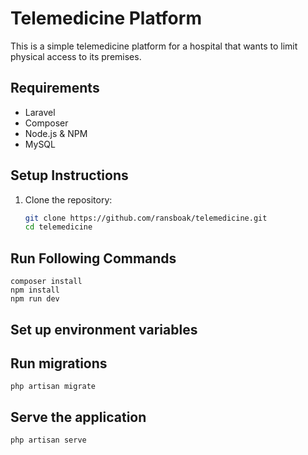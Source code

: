 # Telemedicine Platform

This is a simple telemedicine platform for a hospital that wants to limit physical access to its premises.

## Requirements

- Laravel
- Composer
- Node.js & NPM
- MySQL

## Setup Instructions

1. Clone the repository:
   ```bash
   git clone https://github.com/ransboak/telemedicine.git
   cd telemedicine

## Run Following Commands
    composer install
    npm install
    npm run dev

## Set up environment variables

## Run migrations
    php artisan migrate

## Serve the application
    php artisan serve